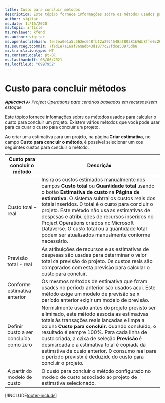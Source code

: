 ```yaml
---
title: Custo para concluir métodos
description: Este tópico fornece informações sobre os métodos usados para calcular o custo para concluir um projeto.
author: sigitac
ms.date: 11/16/2020
ms.topic: article
ms.reviewer: kfend
ms.author: sigitac
ms.openlocfilehash: fe42ea0e1a5c562ec648fbf2a2924648af80381b9db8ffe0c209cb5247bb2ba2
ms.sourcegitcommit: 7f8d1e7a16af769adb43d1877c28fdce53975db8
ms.translationtype: HT
ms.contentlocale: pt-BR
ms.lasthandoff: 08/06/2021
ms.locfileid: "6997952"
---
```

# <a name="cost-to-complete-methods"></a>Custo para concluir métodos

_**Aplicável A:** Project Operations para cenários baseados em recursos/sem estoque_

Este tópico fornece informações sobre os métodos usados para calcular o custo para concluir um projeto. Existem vários métodos que você pode usar para calcular o custo para concluir um projeto. 

Ao criar uma estimativa para um projeto, na página **Criar estimativa**, no campo **Custo para concluir o método**, é possível selecionar um dos seguintes custos para concluir o método.

| Custo para concluir o método    | Descrição                                                                                                                                                                                                                                                                                                                                                                                                                                                                                        |
|------------------------------|----------------------------------------------------------------------------------------------------------------------------------------------------------------------------------------------------------------------------------------------------------------------------------------------------------------------------------------------------------------------------------------------------------------------------------------------------------------------------------------------------|
| Custo total – real            | Insira os custos estimados manualmente nos campos **Custo total** ou **Quantidade total** usando o botão **Estimativa de custo** na **Página de estimativa**. O sistema subtrai os custos reais dos totais inseridos. O total é o custo para concluir o projeto. Este método não usa as estimativas de despesas e atribuições de recursos inseridos no Project Operations criados no Microsoft Dataverse. O custo total ou a quantidade total podem ser atualizados manualmente conforme necessário.  |
| Previsão total - real        | As atribuições de recursos e as estimativas de despesas são usadas para determinar o valor total da previsão do projeto. Os custos reais são comparados com esta previsão para calcular o custo para concluir.                                                                                                                                                                                                                                                                          |
| Conforme estimativa anterior         | Os mesmos métodos de estimativa que foram usados no período anterior são usados aqui. Este método exige um modelo de previsão se o período anterior exigir um modelo de previsão.                                                                                                                                                                                                                                                                                                                           |
| Definir custo a ser concluído como zero | Normalmente usado antes do projeto previsto ser eliminado, este método associa as estimativas totais às transações reais lançadas e limpa a coluna **Custo para concluir**. Quando concluído, o resultado é sempre 100%. Para cada linha de custo criada, a caixa de seleção **Previsão** é desmarcada e a estimativa total é copiada da estimativa de custo anterior. O consumo real para o período previsto é deduzido do custo para concluir o projeto.              |
| A partir do modelo de custo           | O custo para concluir o método configurado no modelo de custo associado ao projeto de estimativa selecionado.                                                                                                                                                                                                                                                                                                                                                                          |


[!INCLUDE[footer-include](../includes/footer-banner.md)]